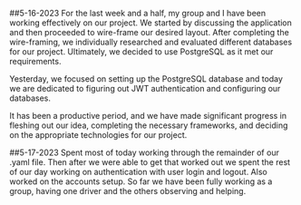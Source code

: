 ##5-16-2023
For the last week and a half, my group and I have been working effectively
on our project. We started by discussing the application and then proceeded to
wire-frame our desired layout. After completing the wire-framing, we individually
researched and evaluated different databases for our project. Ultimately,
we decided to use PostgreSQL as it met our requirements.

Yesterday, we focused on setting up the PostgreSQL database and today we are
dedicated to figuring out JWT authentication and configuring our databases.

It has been a productive period, and we have made significant progress
in fleshing out our idea, completing the necessary frameworks,
and deciding on the appropriate technologies for our project.

##5-17-2023
Spent most of today working through the remainder of our .yaml file.
Then after we were able to get that worked out
we spent the rest of our day working on authentication with user login and logout.
Also worked on the accounts setup.
So far we have been fully working as a group, having one driver and
the others observing and helping.
